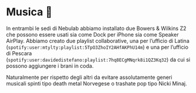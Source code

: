 # Musica 🎹 

In entrambi le sedi di Nebulab abbiamo installato due Bowers & Wilkins Z2 che possono essere usati 
sia come Dock per iPhone sia come Speaker AirPlay.  Abbiamo creato due playlist collaborative, una 
per l’ufficio di Latina (`spotify:user:mtylty:playlist:5TpO3ZhoIY2AHfAKPhU14m`) e una per l’ufficio 
di Pescara (`spotify:user:davidedistefano:playlist:7hq8ECgMNqrk8i1QZ3Kq32`) da cui si possono 
aggiungere i brani in coda. 

Naturalmente per rispetto degli altri da evitare assolutamente generi musicali spinti tipo death 
metal Norvegese o trashate pop tipo Nicki Minaj.
